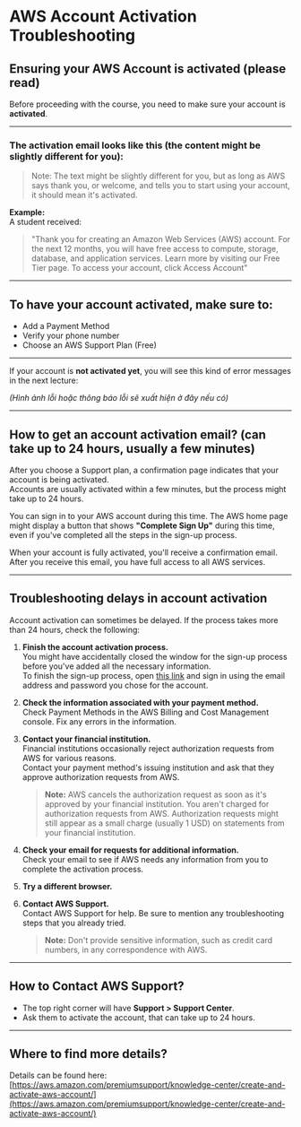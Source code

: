 # AWS Account Activation Troubleshooting

## Ensuring your AWS Account is activated (please read)

Before proceeding with the course, you need to make sure your account is **activated**.

---

### The activation email looks like this (the content might be slightly different for you):

> Note: The text might be slightly different for you, but as long as AWS says thank you, or welcome, and tells you to start using your account, it should mean it's activated.

**Example:**  
A student received:  
> "Thank you for creating an Amazon Web Services (AWS) account. For the next 12 months, you will have free access to compute, storage, database, and application services. Learn more by visiting our Free Tier page. To access your account, click Access Account"

---

## To have your account activated, make sure to:

- Add a Payment Method
- Verify your phone number
- Choose an AWS Support Plan (Free)

---

If your account is **not activated yet**, you will see this kind of error messages in the next lecture:

*(Hình ảnh lỗi hoặc thông báo lỗi sẽ xuất hiện ở đây nếu có)*

---

## How to get an account activation email? (can take up to 24 hours, usually a few minutes)

After you choose a Support plan, a confirmation page indicates that your account is being activated.  
Accounts are usually activated within a few minutes, but the process might take up to 24 hours.

You can sign in to your AWS account during this time. The AWS home page might display a button that shows **"Complete Sign Up"** during this time, even if you've completed all the steps in the sign-up process.

When your account is fully activated, you'll receive a confirmation email.  
After you receive this email, you have full access to all AWS services.

---

## Troubleshooting delays in account activation

Account activation can sometimes be delayed. If the process takes more than 24 hours, check the following:

1. **Finish the account activation process.**  
   You might have accidentally closed the window for the sign-up process before you've added all the necessary information.  
   To finish the sign-up process, open [this link](https://aws-portal.amazon.com/gp/aws/developer/registration/index.html) and sign in using the email address and password you chose for the account.

2. **Check the information associated with your payment method.**  
   Check Payment Methods in the AWS Billing and Cost Management console. Fix any errors in the information.

3. **Contact your financial institution.**  
   Financial institutions occasionally reject authorization requests from AWS for various reasons.  
   Contact your payment method's issuing institution and ask that they approve authorization requests from AWS.  
   > **Note:** AWS cancels the authorization request as soon as it's approved by your financial institution. You aren't charged for authorization requests from AWS. Authorization requests might still appear as a small charge (usually 1 USD) on statements from your financial institution.

4. **Check your email for requests for additional information.**  
   Check your email to see if AWS needs any information from you to complete the activation process.

5. **Try a different browser.**

6. **Contact AWS Support.**  
   Contact AWS Support for help. Be sure to mention any troubleshooting steps that you already tried.  
   > **Note:** Don't provide sensitive information, such as credit card numbers, in any correspondence with AWS.

---

## How to Contact AWS Support?

- The top right corner will have **Support > Support Center**.
- Ask them to activate the account, that can take up to 24 hours.

---

## Where to find more details?

Details can be found here:  
[https://aws.amazon.com/premiumsupport/knowledge-center/create-and-activate-aws-account/](https://aws.amazon.com/premiumsupport/knowledge-center/create-and-activate-aws-account/)